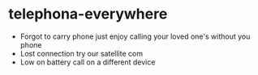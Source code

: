 # telephona-everywhere

- Forgot to carry phone just enjoy calling your loved one's without you phone
- Lost connection try our satellite com
- Low on battery call on a different device
